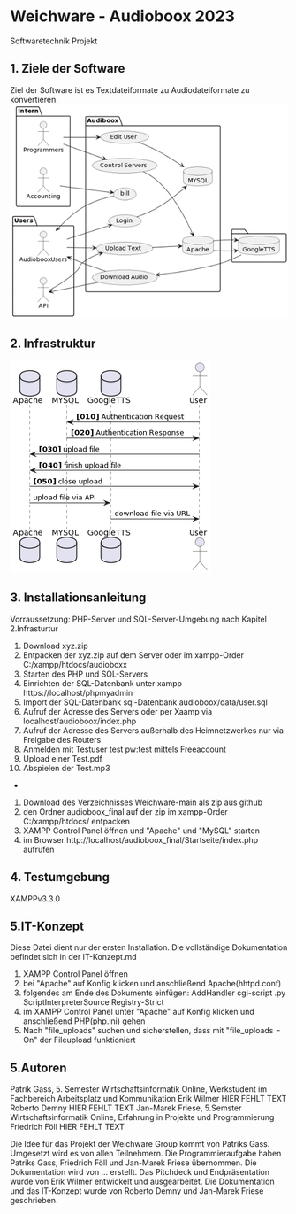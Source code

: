 # Weichware - Audioboox 2023
Softwaretechnik Projekt
## 1. Ziele der Software
Ziel der Software ist es Textdateiformate zu Audiodateiformate zu konvertieren.
![Alt-Text](/Dokumentation/UseCase.png)

## 2. Infrastruktur

![Alt-Text](/Dokumentation/Sequenzdiagramm.png)

## 3. Installationsanleitung
Vorraussetzung: PHP-Server und SQL-Server-Umgebung nach Kapitel 2.Infrasturtur 
1. Download xyz.zip
2. Entpacken der xyz.zip auf dem Server oder im xampp-Order C:/xampp/htdocs/audioboxx
3. Starten des PHP und SQL-Servers
4. Einrichten der SQL-Datenbank unter xampp https://localhost/phpmyadmin
5. Import der SQL-Datenbank sql-Datenbank audioboox/data/user.sql
6. Aufruf der Adresse des Servers oder per Xaamp via localhost/audioboox/index.php
7. Aufruf der Adresse des Servers außerhalb des Heimnetzwerkes nur via Freigabe des Routers
8. Anmelden mit Testuser test pw:test mittels Freeaccount
9. Upload einer Test.pdf
10. Abspielen der Test.mp3
-
1. Download des Verzeichnisses Weichware-main als zip aus github
2. den Ordner audioboox_final auf der zip im xampp-Order C:/xampp/htdocs/ entpacken
3. XAMPP Control Panel öffnen und "Apache" und "MySQL" starten
4. im Browser http://localhost/audioboox_final/Startseite/index.php aufrufen

## 4. Testumgebung
XAMPPv3.3.0

## 5.IT-Konzept
Diese Datei dient nur der ersten Installation. Die vollständige Dokumentation befindet sich in der IT-Konzept.md
1. XAMPP Control Panel öffnen
2. bei "Apache" auf Konfig klicken und anschließend Apache(hhtpd.conf)
3. folgendes am Ende des Dokuments einfügen: 
          AddHandler cgi-script .py
          ScriptInterpreterSource Registry-Strict
4. im XAMPP Control Panel unter "Apache" auf Konfig klicken und anschließend PHP(php.ini) gehen
5. Nach "file_uploads" suchen und sicherstellen, dass mit "file_uploads = On" der Fileupload funktioniert


## 5.Autoren
Patrik Gass, 5. Semester Wirtschaftsinformatik Online, Werkstudent im Fachbereich Arbeitsplatz und Kommunikation
Erik Wilmer HIER FEHLT TEXT
Roberto Demny HIER FEHLT TEXT
Jan-Marek Friese, 5.Semster Wirtschaftsinformatik Online, Erfahrung in Projekte und Programmierung
Friedrich Föll HIER FEHLT TEXT

Die Idee für das Projekt der Weichware Group kommt von Patriks Gass. Umgesetzt wird es von allen Teilnehmern. Die Programmieraufgabe haben Patriks Gass, Friedrich Föll und Jan-Marek Friese übernommen. Die Dokumentation wird von … erstellt. Das Pitchdeck und Endpräsentation wurde von Erik Wilmer entwickelt und ausgearbeitet. Die Dokumentation und das IT-Konzept wurde von Roberto Demny und Jan-Marek Friese geschrieben.


